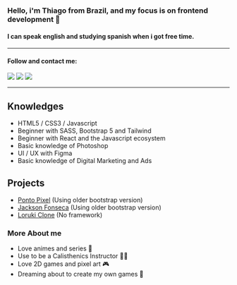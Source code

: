 ### Hello, i'm Thiago from Brazil, and my focus is on frontend development 👋

#### I can speak english and studying spanish when i got free time.
---
#### Follow and contact me:
<div>
  <a href="https://www.linkedin.com/in/thiago-silva-80484b2b/" target="_blank"><img src="https://img.shields.io/badge/-LinkedIn-%230077B5?style=for-the-badge&logo=linkedin&logoColor=white" target="_blank"></a>
  <a href = "mailto: thiagowfer@gmail.com"><img src="https://img.shields.io/badge/-Gmail-%23EA4335?style=for-the-badge&logo=gmail&logoColor=white" target="_blank"></a>
  <a href="https://instagram.com/thiagowfer" target="_blank"><img src="https://img.shields.io/badge/-Instagram-%23E4405F?style=for-the-badge&logo=instagram&logoColor=white" target="_blank"></a>
</div>

---
## Knowledges
- HTML5 / CSS3 / Javascript
- Beginner with SASS, Bootstrap 5 and Tailwind
- Beginner with React and the Javascript ecosystem
- Basic knowledge of Photoshop
- UI / UX with Figma
- Basic knowledge of Digital Marketing and Ads 

## Projects
- [Ponto Pixel](https://thiagowfer.github.io/ponto-pixel) (Using older bootstrap version)
- [Jackson Fonseca](https://thiagowfer.github.io/jackson-fonseca) (Using older bootstrap version)
- [Loruki Clone](https://ioruki.netlify.app) (No framework)


### More About me
- Love animes and series 👺
- Use to be a Calisthenics Instructor 🏋️‍♂️
- Love 2D games and pixel art 🎮
- Dreaming about to create my own games 🛌


